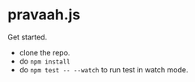 # pravaah.js

Get started.

* clone the repo.
* do `npm install`
* do `npm test -- --watch` to run test in watch mode.

